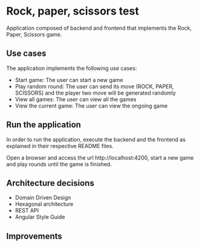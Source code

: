 # Rock, paper, scissors test

Application composed of backend and frontend that implements the Rock, Paper, Scissors game.

## Use cases

The application implements the following use cases:

- Start game: The user can start a new game
- Play random round: The user can send its move (ROCK, PAPER, SCISSORS) and the player two move will be generated randomly
- View all games: The user can view all the games
- View the current game: The user can view the ongoing game

## Run the application

In order to run the application, execute the backend and the frontend as explained in their respective README files.

Open a browser and access the url http://localhost:4200, start a new game and play rounds until the game is finished.

## Architecture decisions

- Domain Driven Design
- Hexagonal architecture
- REST API
- Angular Style Guide

## Improvements
